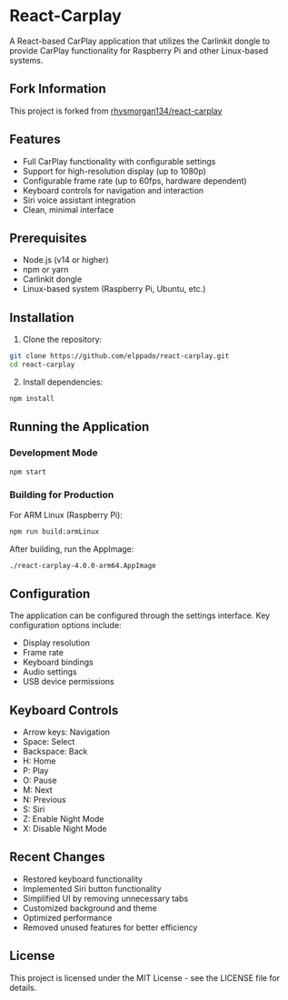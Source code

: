 # React-Carplay

A React-based CarPlay application that utilizes the Carlinkit dongle to provide CarPlay functionality for Raspberry Pi and other Linux-based systems.

## Fork Information
This project is forked from [rhysmorgan134/react-carplay](https://github.com/rhysmorgan134/react-carplay/)

## Features

- Full CarPlay functionality with configurable settings
- Support for high-resolution display (up to 1080p)
- Configurable frame rate (up to 60fps, hardware dependent)
- Keyboard controls for navigation and interaction
- Siri voice assistant integration
- Clean, minimal interface

## Prerequisites

- Node.js (v14 or higher)
- npm or yarn
- Carlinkit dongle
- Linux-based system (Raspberry Pi, Ubuntu, etc.)

## Installation

1. Clone the repository:
```bash
git clone https://github.com/elppado/react-carplay.git
cd react-carplay
```

2. Install dependencies:
```bash
npm install
```

## Running the Application

### Development Mode
```bash
npm start
```

### Building for Production

For ARM Linux (Raspberry Pi):
```bash
npm run build:armLinux
```

After building, run the AppImage:
```bash
./react-carplay-4.0.0-arm64.AppImage
```

## Configuration

The application can be configured through the settings interface. Key configuration options include:

- Display resolution
- Frame rate
- Keyboard bindings
- Audio settings
- USB device permissions

## Keyboard Controls

- Arrow keys: Navigation
- Space: Select
- Backspace: Back
- H: Home
- P: Play
- O: Pause
- M: Next
- N: Previous
- S: Siri
- Z: Enable Night Mode
- X: Disable Night Mode

## Recent Changes

- Restored keyboard functionality
- Implemented Siri button functionality
- Simplified UI by removing unnecessary tabs
- Customized background and theme
- Optimized performance
- Removed unused features for better efficiency

## License

This project is licensed under the MIT License - see the LICENSE file for details.
